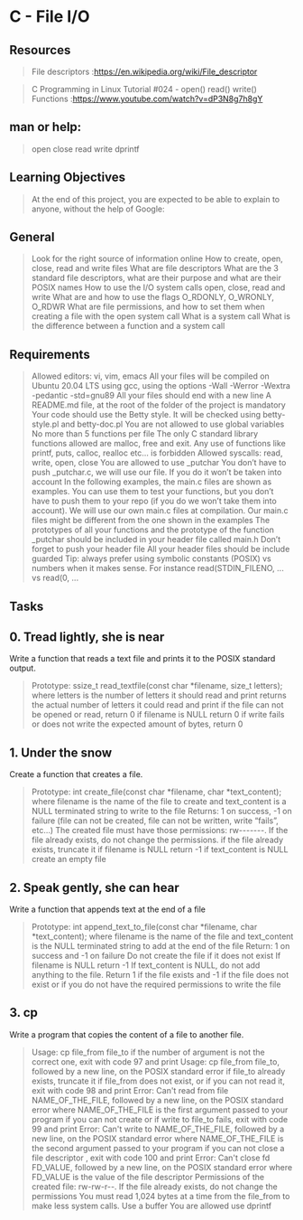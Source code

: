 # C - File I/O #

## Resources #

> File descriptors
:https://en.wikipedia.org/wiki/File_descriptor

> C Programming in Linux Tutorial #024 - open() read() write() Functions
:https://www.youtube.com/watch?v=dP3N8g7h8gY

## man or help:

> open
> close
> read
> write
> dprintf

## Learning Objectives ##

> At the end of this project, you are expected to be able to explain to anyone, without the help of Google:

## General

> Look for the right source of information online
> How to create, open, close, read and write files
> What are file descriptors
> What are the 3 standard file descriptors, what are their purpose and what are their POSIX names
> How to use the I/O system calls open, close, read and write
> What are and how to use the flags O_RDONLY, O_WRONLY, O_RDWR
> What are file permissions, and how to set them when creating a file with the open system call
> What is a system call
> What is the difference between a function and a system call

## Requirements

> Allowed editors: vi, vim, emacs
> All your files will be compiled on Ubuntu 20.04 LTS using gcc, using the options -Wall -Werror -Wextra -pedantic -std=gnu89
> All your files should end with a new line
> A README.md file, at the root of the folder of the project is mandatory
> Your code should use the Betty style. It will be checked using betty-style.pl and betty-doc.pl
> You are not allowed to use global variables
> No more than 5 functions per file
> The only C standard library functions allowed are malloc, free and exit. Any use of functions like printf, puts, calloc, realloc etc… is forbidden
> Allowed syscalls: read, write, open, close
> You are allowed to use _putchar
> You don’t have to push _putchar.c, we will use our file. If you do it won’t be taken into account
> In the following examples, the main.c files are shown as examples. You can use them to test your functions, but you don’t have to push them to your repo (if you do we won’t take them into account). We will use our own main.c files at compilation. Our main.c files might be different from the one shown in the examples
> The prototypes of all your functions and the prototype of the function _putchar should be included in your header file called main.h
> Don’t forget to push your header file
> All your header files should be include guarded
> Tip: always prefer using symbolic constants (POSIX) vs numbers when it makes sense. For instance read(STDIN_FILENO, ... vs read(0, ...


## Tasks

## 0. Tread lightly, she is near

Write a function that reads a text file and prints it to the POSIX standard output.

> Prototype: ssize_t read_textfile(const char *filename, size_t letters);
> where letters is the number of letters it should read and print
> returns the actual number of letters it could read and print
> if the file can not be opened or read, return 0
> if filename is NULL return 0
> if write fails or does not write the expected amount of bytes, return 0


## 1. Under the snow

Create a function that creates a file.

> Prototype: int create_file(const char *filename, char *text_content);
> where filename is the name of the file to create and text_content is a NULL terminated string to write to the file
> Returns: 1 on success, -1 on failure (file can not be created, file can not be written, write “fails”, etc…)
> The created file must have those permissions: rw-------. If the file already exists, do not change the permissions.
> if the file already exists, truncate it
> if filename is NULL return -1
> if text_content is NULL create an empty file


## 2. Speak gently, she can hear

Write a function that appends text at the end of a file

> Prototype: int append_text_to_file(const char *filename, char *text_content);
> where filename is the name of the file and text_content is the NULL terminated string to add at the end of the file
> Return: 1 on success and -1 on failure
> Do not create the file if it does not exist
> If filename is NULL return -1
> If text_content is NULL, do not add anything to the file. Return 1 if the file exists and -1 if the file does not exist or if you do not have the required permissions to write the file


## 3. cp

Write a program that copies the content of a file to another file.

> Usage: cp file_from file_to
> if the number of argument is not the correct one, exit with code 97 and print Usage: cp file_from file_to, followed by a new line, on the POSIX standard error
> if file_to already exists, truncate it
> if file_from does not exist, or if you can not read it, exit with code 98 and print Error: Can't read from file NAME_OF_THE_FILE, followed by a new line, on the POSIX standard error
> where NAME_OF_THE_FILE is the first argument passed to your program
> if you can not create or if write to file_to fails, exit with code 99 and print Error: Can't write to NAME_OF_THE_FILE, followed by a new line, on the POSIX standard error
> where NAME_OF_THE_FILE is the second argument passed to your program
> if you can not close a file descriptor , exit with code 100 and print Error: Can't close fd FD_VALUE, followed by a new line, on the POSIX standard error
> where FD_VALUE is the value of the file descriptor
> Permissions of the created file: rw-rw-r--. If the file already exists, do not change the permissions
> You must read 1,024 bytes at a time from the file_from to make less system calls. Use a buffer
> You are allowed use dprintf


